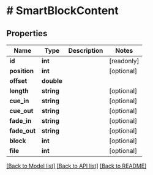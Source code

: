 # # SmartBlockContent

## Properties

Name | Type | Description | Notes
------------ | ------------- | ------------- | -------------
**id** | **int** |  | [readonly]
**position** | **int** |  | [optional]
**offset** | **double** |  |
**length** | **string** |  | [optional]
**cue_in** | **string** |  | [optional]
**cue_out** | **string** |  | [optional]
**fade_in** | **string** |  | [optional]
**fade_out** | **string** |  | [optional]
**block** | **int** |  | [optional]
**file** | **int** |  | [optional]

[[Back to Model list]](../../README.md#models) [[Back to API list]](../../README.md#endpoints) [[Back to README]](../../README.md)
